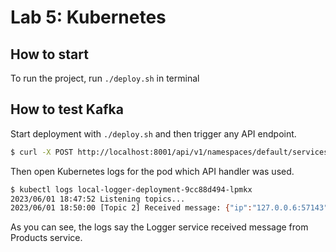 # Lab 5: Kubernetes

## How to start

To run the project, run `./deploy.sh` in terminal

## How to test Kafka

Start deployment with `./deploy.sh` and then trigger any API endpoint.
```sh
$ curl -X POST http://localhost:8001/api/v1/namespaces/default/services/local-service2-service/proxy/products -d '{"id":1,"name":"Shampoo","price":42}'
```

Then open Kubernetes logs for the pod which API handler was used.

```sh
$ kubectl logs local-logger-deployment-9cc88d494-lpmkx
2023/06/01 18:47:52 Listening topics...
2023/06/01 18:50:00 [Topic 2] Received message: {"ip":"127.0.0.6:57143","method":"POST","path":"/products"}
```

As you can see, the logs say the Logger service received message from Products service.
